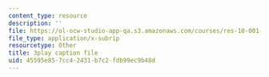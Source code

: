 ```yaml
---
content_type: resource
description: ''
file: https://ol-ocw-studio-app-qa.s3.amazonaws.com/courses/res-10-001-making-science-and-engineering-pictures-a-practical-guide-to-presenting-your-work-spring-2016/45595e857cc42431b7c2fdb99ec9b48d_gZ9DWdzGNqQ.srt
file_type: application/x-subrip
resourcetype: Other
title: 3play caption file
uid: 45595e85-7cc4-2431-b7c2-fdb99ec9b48d
---
```

